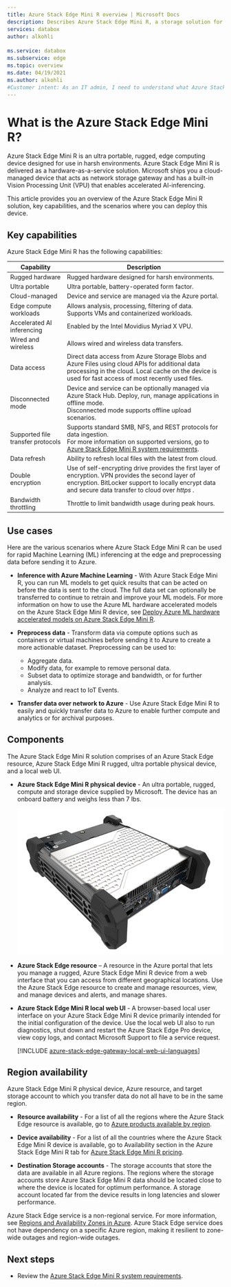 ```yaml
---
title: Azure Stack Edge Mini R overview | Microsoft Docs
description: Describes Azure Stack Edge Mini R, a storage solution for military applications that uses a portable physical device with a battery for transfer over wi-fi into Azure.
services: databox
author: alkohli

ms.service: databox
ms.subservice: edge
ms.topic: overview
ms.date: 04/19/2021
ms.author: alkohli
#Customer intent: As an IT admin, I need to understand what Azure Stack Edge Mini R is and how it works so I can use it to process and transform data before sending to Azure.
---
```


# What is the Azure Stack Edge Mini R?

Azure Stack Edge Mini R is an ultra portable, rugged, edge computing device designed for use in harsh environments. Azure Stack Edge Mini R is delivered as a hardware-as-a-service solution. Microsoft ships you a cloud-managed device that acts as network storage gateway and has a built-in Vision Processing Unit (VPU) that enables accelerated AI-inferencing.

This article provides you an overview of the Azure Stack Edge Mini R solution, key capabilities, and the scenarios where you can deploy this device.


## Key capabilities

Azure Stack Edge Mini R has the following capabilities:

|Capability |Description  |
|---------|---------|
|Rugged hardware| Rugged hardware designed for harsh environments.|
|Ultra portable| Ultra portable, battery-operated form factor.|
|Cloud-managed|Device and service are managed via the Azure portal.|
|Edge compute workloads|Allows analysis, processing, filtering of data.<br>Supports VMs and containerized workloads. |
|Accelerated AI inferencing| Enabled by the Intel Movidius Myriad X VPU.|
|Wired and wireless | Allows wired and wireless data transfers.|
|Data access     | Direct data access from Azure Storage Blobs and Azure Files using cloud APIs for additional data processing in the cloud. Local cache on the device is used for fast access of most recently used files.|
|Disconnected mode|  Device and service can be optionally managed via Azure Stack Hub. Deploy, run, manage applications in offline mode. <br> Disconnected mode supports offline upload scenarios.|
|Supported file transfer protocols      |Supports standard SMB, NFS, and REST protocols for data ingestion. <br> For more information on supported versions, go to [Azure Stack Edge Mini R system requirements](azure-stack-edge-gpu-system-requirements.md).|
|Data refresh     | Ability to refresh local files with the latest from cloud.|
|Double encryption    | Use of self-encrypting drive provides the first layer of encryption. VPN provides the second layer of encryption. BitLocker support to locally encrypt data and secure data transfer to cloud over *https* .|
|Bandwidth throttling| Throttle to limit bandwidth usage during peak hours.|

## Use cases

Here are the various scenarios where Azure Stack Edge Mini R can be used for rapid Machine Learning (ML) inferencing at the edge and preprocessing data before sending it to Azure.

- **Inference with Azure Machine Learning** - With Azure Stack Edge Mini R, you can run ML models to get quick results that can be acted on before the data is sent to the cloud. The full data set can optionally be transferred to continue to retrain and improve your ML models. For more information on how to use the Azure ML hardware accelerated models on the Azure Stack Edge Mini R device, see 
[Deploy Azure ML hardware accelerated models on Azure Stack Edge Mini R](../machine-learning/how-to-deploy-fpga-web-service.md#deploy-to-a-local-edge-server).

- **Preprocess data** - Transform data via compute options such as containers or virtual machines before sending it to Azure to create a more actionable dataset. Preprocessing can be used to:

    - Aggregate data.
    - Modify data, for example to remove personal data.
    - Subset data to optimize storage and bandwidth, or for further analysis.
    - Analyze and react to IoT Events.

- **Transfer data over network to Azure** - Use Azure Stack Edge Mini R to easily and quickly transfer data to Azure to enable further compute and analytics or for archival purposes.

## Components

The Azure Stack Edge Mini R solution comprises of an Azure Stack Edge resource, Azure Stack Edge Mini R rugged, ultra portable physical device, and a local web UI.

* **Azure Stack Edge Mini R physical device** - An ultra portable, rugged, compute and storage device supplied by Microsoft. The device has an onboard battery and weighs less than 7 lbs.

    ![Azure Stack Edge Mini R device](media/azure-stack-edge-mini-r-overview/perspective-view-1.png)

* **Azure Stack Edge resource** – A resource in the Azure portal that lets you manage a rugged, Azure Stack Edge Mini R device from a web interface that you can access from different geographical locations. Use the Azure Stack Edge resource to create and manage resources, view, and manage devices and alerts, and manage shares.  

* **Azure Stack Edge Mini R local web UI** - A browser-based local user interface on your Azure Stack Edge Mini R device primarily intended for the initial configuration of the device. Use the local web UI also to run diagnostics, shut down and restart the Azure Stack Edge Pro device, view copy logs, and contact Microsoft Support to file a service request.

    [!INCLUDE [azure-stack-edge-gateway-local-web-ui-languages](../../includes/azure-stack-edge-gateway-local-web-ui-languages.md)]

## Region availability

Azure Stack Edge Mini R physical device, Azure resource, and target storage account to which you transfer data do not all have to be in the same region.

- **Resource availability** - For a list of all the regions where the Azure Stack Edge resource is available, go to [Azure products available by region](https://azure.microsoft.com/global-infrastructure/services/?products=databox&regions=all). 

- **Device availability** - For a list of all the countries where the Azure Stack Edge Mini R device is available, go to Availability section in the Azure Stack Edge Mini R tab for [Azure Stack Edge Mini R pricing](https://azure.microsoft.com/pricing/details/azure-stack/edge/#azureStackEdgeMiniR).

- **Destination Storage accounts** - The storage accounts that store the data are available in all Azure regions. The regions where the storage accounts store Azure Stack Edge Mini R data should be located close to where the device is located for optimum performance. A storage account located far from the device results in long latencies and slower performance.

Azure Stack Edge service is a non-regional service. For more information, see [Regions and Availability Zones in Azure](../availability-zones/az-overview.md). Azure Stack Edge service does not have dependency on a specific Azure region, making it resilient to zone-wide outages and region-wide outages.

## Next steps

- Review the [Azure Stack Edge Mini R system requirements](azure-stack-edge-gpu-system-requirements.md).
